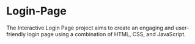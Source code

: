 # Login-Page
The Interactive Login Page project aims to create an engaging and user-friendly login page using a combination of HTML, CSS, and JavaScript.
